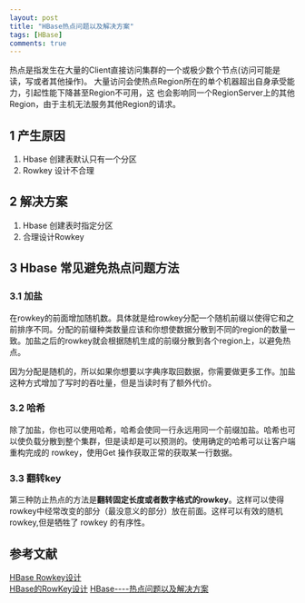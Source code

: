 ```yaml
---
layout: post
title: "HBase热点问题以及解决方案"
tags: [HBase]
comments: true
--- 
```


热点是指发生在大量的Client直接访问集群的一个或极少数个节点(访问可能是读，写或者其他操作)。 大量访问会使热点Region所在的单个机器超出自身承受能力，引起性能下降甚至Region不可用，这 也会影响同一个RegionServer上的其他Region，由于主机无法服务其他Region的请求。

## 1 产生原因
1. Hbase 创建表默认只有一个分区
2. Rowkey 设计不合理

## 2 解决方案
1. Hbase 创建表时指定分区
2. 合理设计Rowkey

## 3 Hbase 常见避免热点问题方法
### 3.1 加盐
在rowkey的前面增加随机数。具体就是给rowkey分配一个随机前缀以使得它和之前排序不同。分配的前缀种类数量应该和你想使数据分散到不同的region的数量一致。加盐之后的rowkey就会根据随机生成的前缀分散到各个region上，以避免热点。    

因为分配是随机的，所以如果你想要以字典序取回数据，你需要做更多工作。加盐这种方式增加了写时的吞吐量，但是当读时有了额外代价。   

### 3.2 哈希
除了加盐，你也可以使用哈希，哈希会使同一行永远用同一个前缀加盐。哈希也可以使负载分散到整个集群，但是读却是可以预测的。使用确定的哈希可以让客户端重构完成的 rowkey，使用Get 操作获取正常的获取某一行数据。

### 3.3 翻转key
第三种防止热点的方法是**翻转固定长度或者数字格式的rowkey**。这样可以使得rowkey中经常改变的部分（最没意义的部分）放在前面。这样可以有效的随机 rowkey,但是牺牲了 rowkey 的有序性。

## 参考文献
[HBase Rowkey设计](https://blog.bcmeng.com/post/hbase-rowkey.html#%E7%83%AD%E7%82%B9)    
[HBase的RowKey设计](http://dxer.github.io/2016/06/16/hbase_rowkey/)
[HBase----热点问题以及解决方案](https://starmake.github.io/2018/04/23/Hbase/HBase%E7%83%AD%E7%82%B9%E9%97%AE%E9%A2%98%E4%BB%A5%E5%8F%8A%E8%A7%A3%E5%86%B3%E6%96%B9%E6%A1%88/)   